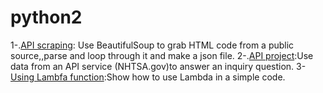 # python2
1-.[API scraping](https://github.com/vaji31/python2/blob/master/APIscarping): Use BeautifulSoup to grab HTML code from a public source,,parse and loop through it and make a json file. 
2-.[API project](https://github.com/vaji31/python2/blob/master/APIproject):Use data from an API service (NHTSA.gov)to answer an inquiry question.
3-[Using Lambfa function](https://github.com/vaji31/python2/blob/master/APIproject):Show how to use Lambda in a simple code.
